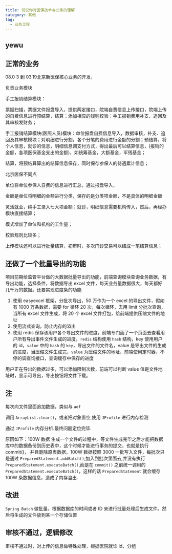 ```yaml
---
title: 说说你对医保技术与业务的理解
category: 其他
tag: 
  - 业务工程
---
```


## yewu

## 正常的业务

08.0 3 到 03.19北京新医保核心业务的开发，

负责业务模块

手工报销结算模块：

票据扫描，票据文件报盘导入，提供两定接口，院端自费信息上传接口，院端上传的自费信息进行预结算，结算；添加相应的规则校验；手工报销费用补支、追回及其审核发财务；

手工报销结算模块(医照人员)模块：单位报盘自费信息导入，数据审核，补支、追回及其审核模块；对明细进行分割，各个分笔的费用进行金额的分割；预结算，将个人信息，就诊的信息，明细信息调支付方式，得出最后可以结算信息，(报销的金额，各项医保基金支出的金额)，如统筹基金，大额基金，军残基金；

结算，将预结算算出的结算信息保存，同时保存参保人的待遇累计信息；

北京医保不同点

单位将单位参保人自费的信息进行汇总，通过报盘导入，

金额是单位将明细的金额进行分类，保存的是分类项金额，不是具体的明细金额

灵活就业，纯手工录入七大项金额；就诊，明细信息需要机构传入，然后，再经办模块直接结算；

模式增加了单位和机构的工作量；

校验规则比较多；

上传模块还可以进行批量结算，初审时，多次门诊交易可以结成一笔结算信息；

## 还做了一个批量导出的功能

项目前期给监管平台做的大数据批量导出的功能，前端查询模块查询业务数据，有导出功能，选择条件，将数据导出 excel 文件，每天业务量数据很大，每天都好几千万的数据。还要实现进度条的功能

1. 使用 easyexcel 框架，分批次导出，50 万作为一个 excel 的导出文件，假如有 1000 万条数据，需要 for 循环 20 次，每次循环，去用 limit 分批次查询，当所有 excel 文件生成，将 20 个 excel 文件打包，给前端提供压缩文件的地址
2. 使用流式查询，防止内存的溢出
3. 使用 redis 保存该用户各个导出文件的进度，前端专门画了一个页面去查看用户所有导出事件文件生成的进度，`redis` 结构使用 `hash` 结构，key 使用用户的 id，`value` 中的 `hash` 的 `key`，导出文件的文件名，value 是导出文件的生成的进度，当压缩文件生成完，`value` 为压缩文件的地址，前端使用定时器，不停的调查询接口，查询缓存中保存的进度

用户正在导出的数据过多，可以添加限制次数，前端可以判断 value 值是文件地址时，显示可导出，导出按钮将文件下载。

## 注

每次向文件里面追加数据，类似与 `aof`

调用 `ArrayList.clear()`，或者把对象置空,使用 `JProfile` 进行内存检测

通过 `JProfile` 内存分析.最终问题定位完毕.

原因如下：100W 数据  生成一个文件的过程中，等文件生成完毕之后才能把数据库中的数据备份到历史表中，这个时候才能进行事务的提交，也就是执行 commit()， 并且删除原表数据，100W 数据按照 3000 一批写入文件，每批次只是通过 `PreparedStatement.addBatch()`;加入到批次里面去,并没有执行 `PreparedStatement.executeBatch()`,而是在 `commit()` 之前统一调用的 `PreparedStatement.executeBatch()`，这样的话 `PreparedStatement` 就会缓存 100W 条数据信息，造成了内存溢出.

## 改进

`Spring Batch` 做批量。根据数据库的时间或者 ID 来进行批量处理后生成文件。然后将生成的文件放到某一个存储位置

## 审核不通过，逻辑修改

审核不通过时，对上传的信息做特殊处理，根据医院就诊 id，分组
